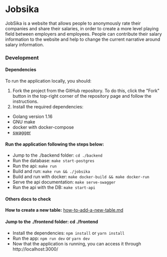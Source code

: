 # Jobsika
JobSika is a website that allows people to anonymously rate their companies and share their salaries, in order to create a more level playing field between employers and employees. People can contribute their salary information to the website and help to change the current narrative around salary information.

### Development

#### Dependencies
To run the application locally, you should:
1. Fork the project from the GitHub repository. To do this, click the "Fork" button in the top-right corner of the repository page and follow the instructions.
2. Install the required dependencies:

- Golang version 1.16
- GNU make
- docker with docker-compose
- [swagger](https://goswagger.io/install.html)

#### Run the application following the steps below:
- Jump to the ./backend folder: `cd ./backend`
- Run the database: `make start-postgres`
- Run the api: `make run`
- Build and run: `make run && ./jobsika`
- Build and run with docker: `make docker-build && make docker-run`
- Serve the api documentation: `make serve-swagger`
- Run the api with the DB: `make start-api`
#### Others docs to check

**How to create a new table:** [how-to-add-a-new-table.md](./docs/how-to-add-a-new-table.md)

#### Jump to the ./frontend folder: cd ./frontend
- Install the dependencies: `npm install` or `yarn install`
- Run the app: `npm run dev` or `yarn dev`
- Now that the application is running, you can access it through http://localhost:3000/
